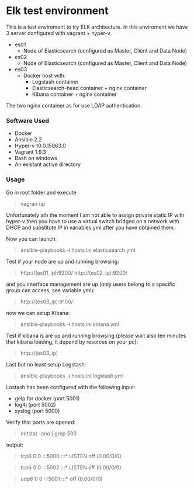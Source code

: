 # Elk test environment
This is a test enviroment to try ELK architecture.
In this enviroment we have 3 server configured with vagrant + hyper-v.

* es01
  * Node of Elasticsearch (configured as Master, Client and Data Node)
* es02
  * Node of Elasticsearch (configured as Master, Client and Data Node)
* es03
  * Docker host with:
    * Logstash container
    * Elasticsearch-head container + nginx container
    * Kibana container + nginx container

The two nginx container as for use LDAP authentication.

### Software Used
* Docker
* Ansible 2.2
* Hyper-v 10.0.15063.0
* Vagrant 1.9.3
* Bash on windows
* An existant active directory

### Usage
Go in root folder and execute

> vagran up

Unfortunately ath the moment I am not able to assign private static IP with
hyper-v then you have to use a virtual switch bridged on a network with DHCP
and substitute IP in variables.yml after you have obtained them.

Now you can launch:

> ansible-playbooks -i hosts.ini elasticsearch.yml

Test if your node are up and running browsing:

> http://(es01_ip):9200/
> http://(es02_ip):9200/

and you interface management are up (only users belong to a specific group can access, see variable.yml):

> http://(es03_ip):9100/

now we can setup Kibana:

> ansible-playbooks -i hosts.ini kibana.yml

Test if kibana is are up and running browsing (please wait also ten minutes that kibana loading, it depend by resorces on your pc):

> http://(es03_ip)

Last but no least setup Logstash:

> ansible-playbooks -i hosts.ini logstash.yml

Lostash has been configured with the following input:
* gelp for docker (port 5001)
* log4j (port 5002)
* syslog (port 5000)

Verify that ports are opened:
>netstat -ano | grep 500

output:

>tcp6       0      0 :::5000                 :::*                    LISTEN      off (0.00/0/0)

>tcp6       0      0 :::5002                 :::*                    LISTEN      off (0.00/0/0)

>udp6       0      0 :::5001                 :::*                                off (0.00/0/0)
